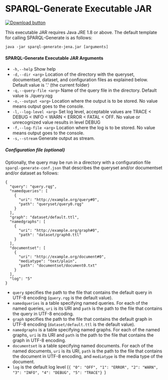 # SPARQL-Generate Executable JAR

[![Download button](download.png)](sparql-generate-jena.jar)

This executable JAR requires Java JRE 1.8 or above. The default template for calling SPARQL-Generate is as follows:

```
java -jar sparql-generate-jena.jar [arguments]
```

#### SPARQL-Generate Executable JAR Arguments

* `-h,--help` Show help
* `-d,--dir <arg>` Location of the directory with the queryset, documentset, dataset, and configuration files as explained below. Default value is '.' (the current folder)
* `-q,--query-file <arg>` Name of the query file in the directory. Default value is ./query.rqg
* `-o,--output <arg>` Location where the output is to be stored. No value means output goes to the console.
* `-l,--log-level <arg>` Set log level, acceptable values are TRACE < DEBUG < INFO < WARN < ERROR < FATAL < OFF. No value or unrecognized value results in level DEBUG
* `-f,--log-file <arg>` Location where the log is to be stored. No value means output goes to the console.
* `-s,--stream` Generate output as stream.



##### Configuration file (optional)

Optionally, the query may be run in a directory with a configuration file `sparql-generate-conf.json` that describes the queryset and/or documentset and/or dataset as follows:

```
{
  "query": "query.rqg",
  "namedqueries": [
    {
      "uri": "http://example.org/query#0",
      "path": "queryset/query0.rqg"
    }
  ],
  "graph": "dataset/default.ttl",
  "namedgraphs": [
    {
      "uri": "http://example.org/graph#0",
      "path": "dataset/graph0.ttl"
    }
  ],
  "documentset": [
    {
      "uri": "http://example.org/document#0",
      "mediatype": "text/plain",
      "path": "documentset/document0.txt"
    }
  ],
  "log": "5"
}
```

- `query` specifies the path to the file that contains the default query in UTF-8 encoding (`query.rqg` is the default value).
- `namedqueries` is a table specifying named queries. For each of the named queries, `uri` is its URI and `path` is the path to the file that contains the query in UTF-8 encoding.
- `graph` specifies the path to the file that contains the default graph in UTF-8 encoding (`dataset/default.ttl` is the default value).
- `namedgraphs` is a table specifying named graphs. For each of the named graphs, `uri` is its URI and `path` is the path to the file that contains the graph in UTF-8 encoding.
- `documentset` is a table specifying named documents. For each of the named documents, `uri` is its URI, `path` is the path to the file that contains the document in UTF-8 encoding, and `mediatype` is the media type of the document.
- `log` is the default log level (`{ "0": "OFF", "1": "ERROR", "2": "WARN", "3": "INFO", "4": "DEBUG", "5": "TRACE"} `)


